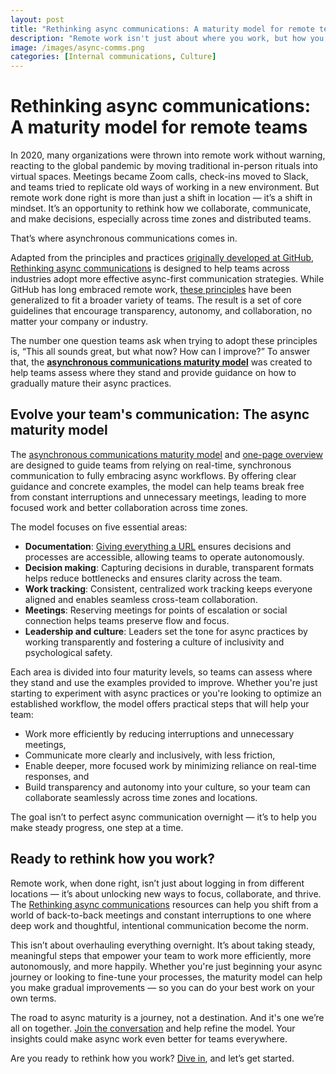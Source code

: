 ```yaml
---
layout: post
title: "Rethinking async communications: A maturity model for remote teams"
description: "Remote work isn't just about where you work, but how you work. These async communications principles and accompanying maturity model can help your team become more focused, efficient, and fulfilled."
image: /images/async-comms.png
categories: [Internal communications, Culture]
---
```


# Rethinking async communications: A maturity model for remote teams

In 2020, many organizations were thrown into remote work without warning, reacting to the global pandemic by moving traditional in-person rituals into virtual spaces. Meetings became Zoom calls, check-ins moved to Slack, and teams tried to replicate old ways of working in a new environment. But remote work done right is more than just a shift in location — it’s a shift in mindset. It’s an opportunity to rethink how we collaborate, communicate, and make decisions, especially across time zones and distributed teams.

That’s where asynchronous communications comes in.

Adapted from the principles and practices [originally developed at GitHub](https://github.com/github/how-engineering-communicates), [Rethinking async communications](https://github.com/amatlack/rethinking-async-communications) is designed to help teams across industries adopt more effective async-first communication strategies. While GitHub has long embraced remote work, [these principles](https://github.com/amatlack/rethinking-async-communications) have been generalized to fit a broader variety of teams. The result is a set of core guidelines that encourage transparency, autonomy, and collaboration, no matter your company or industry.

The number one question teams ask when trying to adopt these principles is, “This all sounds great, but what now? How can I improve?” To answer that, the [**asynchronous communications maturity model**](https://github.com/amatlack/rethinking-async-communications/blob/main/maturity-model.md) was created to help teams assess where they stand and provide guidance on how to gradually mature their async practices.

## Evolve your team's communication: The async maturity model

The [asynchronous communications maturity model](https://github.com/amatlack/rethinking-async-communications/blob/main/maturity-model.md) and [one-page overview](https://github.com/amatlack/rethinking-async-communications/blob/main/one-page-maturity-overview.pdf) are designed to guide teams from relying on real-time, synchronous communication to fully embracing async workflows. By offering clear guidance and concrete examples, the model can help teams break free from constant interruptions and unnecessary meetings, leading to more focused work and better collaboration across time zones.

The model focuses on five essential areas:

- **Documentation**: [Giving everything a URL](https://ben.balter.com/2015/11/12/why-urls/) ensures decisions and processes are accessible, allowing teams to operate autonomously.
- **Decision making**: Capturing decisions in durable, transparent formats helps reduce bottlenecks and ensures clarity across the team.
- **Work tracking**: Consistent, centralized work tracking keeps everyone aligned and enables seamless cross-team collaboration.
- **Meetings**: Reserving meetings for points of escalation or social connection helps teams preserve flow and focus.
- **Leadership and culture**: Leaders set the tone for async practices by working transparently and fostering a culture of inclusivity and psychological safety.

Each area is divided into four maturity levels, so teams can assess where they stand and use the examples provided to improve. Whether you're just starting to experiment with async practices or you're looking to optimize an established workflow, the model offers practical steps that will help your team:

- Work more efficiently by reducing interruptions and unnecessary meetings,
- Communicate more clearly and inclusively, with less friction,
- Enable deeper, more focused work by minimizing reliance on real-time responses, and
- Build transparency and autonomy into your culture, so your team can collaborate seamlessly across time zones and locations.

The goal isn’t to perfect async communication overnight — it’s to help you make steady progress, one step at a time.

## Ready to rethink how you work?

Remote work, when done right, isn’t just about logging in from different locations — it’s about unlocking new ways to focus, collaborate, and thrive. The [Rethinking async communications](https://github.com/amatlack/rethinking-async-communications) resources can help you shift from a world of back-to-back meetings and constant interruptions to one where deep work and thoughtful, intentional communication become the norm.

This isn’t about overhauling everything overnight. It’s about taking steady, meaningful steps that empower your team to work more efficiently, more autonomously, and more happily. Whether you're just beginning your async journey or looking to fine-tune your processes, the maturity model can help you make gradual improvements — so you can do your best work on your own terms.

The road to async maturity is a journey, not a destination. And it's one we’re all on together. [Join the conversation](https://github.com/amatlack/rethinking-async-communications/blob/main/.github/CONTRIBUTING.md) and help refine the model. Your insights could make async work even better for teams everywhere.

Are you ready to rethink how you work? [Dive in](https://github.com/amatlack/rethinking-async-communications), and let’s get started.

